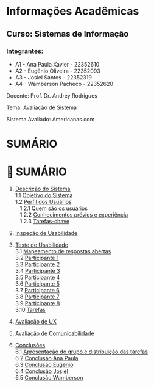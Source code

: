 # Informações Acadêmicas
## Curso: Sistemas de Informação

### Integrantes:

+ A1 - Ana Paula Xavier - 22352610
+ A2 - Eugênio Oliveira - 22352093
+ A3 - Josiel Santos - 22352319
+ A4 - Wamberson Pacheco - 22352620


Docente: Prof. Dr. Andrey Rodrigues

Tema: Avaliação de Sistema

Sistema Avaliado: Americanas.com

# SUMÁRIO

# 📑 SUMÁRIO

1. [Descrição do Sistema](https://github.com/Pacheco-77/Trabalhos-Praticos_IHC/blob/main/TP1-IHC/1-%20Descricao%20do%20Sistema/1-%20Descricao%20do%20Sistema.md#1-descrição-do-sistema)  
   1.1 [Objetivo do Sistema](https://github.com/Pacheco-77/Trabalhos-Praticos_IHC/blob/main/TP1-IHC/1-%20Descricao%20do%20Sistema/1-%20Descricao%20do%20Sistema.md#11-objetivo-do-sistema)  
   1.2 [Perfil dos Usuários](https://github.com/Pacheco-77/Trabalhos-Praticos_IHC/blob/main/TP1-IHC/1-%20Descricao%20do%20Sistema/1-%20Descricao%20do%20Sistema.md#12-perfil-dos-usuários)  
   &nbsp;&nbsp;&nbsp;1.2.1 [Quem são os usuários](https://github.com/Pacheco-77/Trabalhos-Praticos_IHC/blob/main/TP1-IHC/1-%20Descricao%20do%20Sistema/1-%20Descricao%20do%20Sistema.md#121-quem-são-os-usuários)  
   &nbsp;&nbsp;&nbsp;1.2.2 [Conhecimentos prévios e experiência](https://github.com/Pacheco-77/Trabalhos-Praticos_IHC/blob/main/TP1-IHC/1-%20Descricao%20do%20Sistema/1-%20Descricao%20do%20Sistema.md#122-conhecimentos-prévios-e-experiência)  
   &nbsp;&nbsp;&nbsp;1.2.3 [Tarefas-chave](https://github.com/Pacheco-77/Trabalhos-Praticos_IHC/blob/main/TP1-IHC/1-%20Descricao%20do%20Sistema/1-%20Descricao%20do%20Sistema.md#123-tarefas-chave)  


    

3. [Inspeção de Usabilidade](2-%20Inspe%C3%A7%C3%A3o-Usabilidade/Inspe%C3%A7%C3%A3o%20de%20Usabilidade.md)  

4. [Teste de Usabilidade](3-%20Teste-Usabilidade/3-%20Teste%20de%20Usabilidade.md)  
   3.1 [Mapeamento de respostas abertas](3-%20Teste-Usabilidade/Mapeamento%20de%20respostas%20abertas.md)  
   3.2 [Participante 1](3-%20Teste-Usabilidade/Participante%201.md)  
   3.3 [Participante 2](3-%20Teste-Usabilidade/Participante%202.md)  
   3.4 [Participante 3](3-%20Teste-Usabilidade/Participante%203.md)  
   3.5 [Participante 4](3-%20Teste-Usabilidade/Participante%204.md)  
   3.6 [Participante 5](3-%20Teste-Usabilidade/Participante%205.md)  
   3.7 [Participante 6](3-%20Teste-Usabilidade/Participante%206.md)  
   3.8 [Participante 7](3-%20Teste-Usabilidade/Participante%207.md)  
   3.9 [Participante 8](3-%20Teste-Usabilidade/Participante%208.md)  
   3.10 [Tarefas](3-%20Teste-Usabilidade/Tarefas.md)  

5. [Avaliação de UX](4-%20Avalia%C3%A7%C3%A3o-UX/Avalia%C3%A7%C3%A3o%20de%20UX.md)  

6. [Avaliação de Comunicabilidade](5-%20Avalia%C3%A7%C3%A3o-Comunicabilidade/Avalia%C3%A7%C3%A3o%20de%20Comunicabilidade.md)  

7. [Conclusões](6-%20Conclus%C3%B5es/Apresenta%C3%A7%C3%A3o%20do%20grupo%20e%20distribui%C3%A7%C3%A3o%20das%20.md)  
   6.1 [Apresentação do grupo e distribuição das tarefas](6-%20Conclus%C3%B5es/Apresenta%C3%A7%C3%A3o%20do%20grupo%20e%20distribui%C3%A7%C3%A3o%20das%20.md)  
   6.2 [Conclusão Ana Paula](6-%20Conclus%C3%B5es/Conclus%C3%A3o%20Ana%20Paula.md)  
   6.3 [Conclusão Eugenio](6-%20Conclus%C3%B5es/Conclus%C3%A3o%20Eugenio.md)  
   6.4 [Conclusão Josiel](6-%20Conclus%C3%B5es/Conclus%C3%A3o%20Josiel.md)  
   6.5 [Conclusão Wamberson](6-%20Conclus%C3%B5es/Conclus%C3%A3o%20Wamberson.md)  
